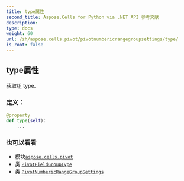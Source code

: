 ```yaml
---
title: type属性
second_title: Aspose.Cells for Python via .NET API 参考文献
description:
type: docs
weight: 60
url: /zh/aspose.cells.pivot/pivotnumbericrangegroupsettings/type/
is_root: false
---
```

## type属性

获取组 type。
### 定义：
```python
@property
def type(self):
    ...
```

### 也可以看看
* 模块[`aspose.cells.pivot`](../../)
* 类 [`PivotFieldGroupType`](/cells/python-net/zh/aspose.cells.pivot/pivotfieldgrouptype)
* 类 [`PivotNumbericRangeGroupSettings`](/cells/python-net/zh/aspose.cells.pivot/pivotnumbericrangegroupsettings)

